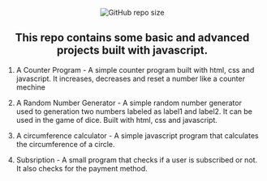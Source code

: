 <div align="center">
  
  ![GitHub repo size](https://img.shields.io/github/repo-size/UgohP/javascript-projects)
  
  <h2 align="center">This repo contains some basic and advanced projects built with javascript.</h2>

</div>

1. A Counter Program - A simple counter program built with html, css and javascript. It increases, decreases and reset a number like a counter mechine

2. A Random Number Generator - A simple random number generator used to generation two numbers labeled as label1 and label2. It can be used in the game of dice. Built with html, css and javascript.

3. A circumference calculator - A simple javascript program that calculates the circumference of a circle.

4. Subsription - A small program that checks if a user is subscribed or not. It also checks for the payment method. 
